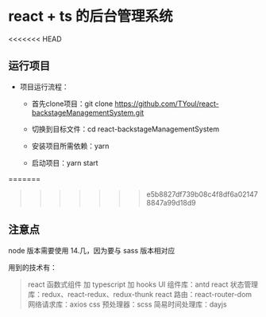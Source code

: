 # react + ts 的后台管理系统

<<<<<<< HEAD
## 运行项目
- 项目运行流程：
  + 首先clone项目：git clone https://github.com/TYoul/react-backstageManagementSystem.git

  + 切换到目标文件：cd react-backstageManagementSystem

  + 安装项目所需依赖：yarn 

  + 启动项目：yarn start

=======
>>>>>>> e5b8827df739b08c4f8df6a021478847a99d18d9
## 注意点

node 版本需要使用 14.几，因为要与 sass 版本相对应

用到的技术有：

> react 函数式组件 加 typescript 加 hooks
> UI 组件库：antd
> react 状态管理库：redux、react-redux、redux-thunk
> react 路由：react-router-dom
> 网络请求库：axios
> css 预处理器：scss
> 简易时间处理库：dayjs
